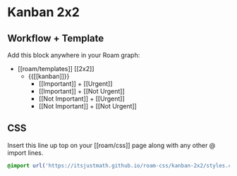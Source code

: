 # Kanban 2x2

## Workflow + Template

Add this block anywhere in your Roam graph:

- [[roam/templates]] [[2x2]] 
    - {{[[kanban]]}}
        - [[Important]] + [[Urgent]]
        - [[Important]] + [[Not Urgent]]
        - [[Not Important]] + [[Urgent]]
        - [[Not Important]] + [[Not Urgent]]


## CSS

Insert this line up top on your [[roam/css]] page along with any other @ import lines.

```css
@import url('https://itsjustmath.github.io/roam-css/kanban-2x2/styles.css');
```

